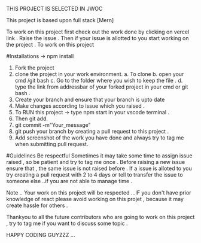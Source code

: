 THIS PROJECT IS SELECTED IN JWOC 



This project is based upon full stack [Mern]

To work on this project first check out the work done by clicking on vercel link .
Raise the issue . 
Then if your issue is allotted to you start working on the project .
To work on this project 

#Installations 
-> npm install

1. Fork the project
2. clone the project in your work environment.
   a. To clone
   b. open your cmd /git bash
   c. Go to the folder where you wish to keep the file .
   d. type the link from addressbar of your forked project in your cmd or git bash .
3. Create your branch and ensure that your branch is upto date 
4. Make changes according to issue which you raised .
5. To RUN this project -> type npm start in your vscode terminal .
6. Then git add.
7. git commit -m"Your_message"
8. git push your branch by creating a pull request to this project .
9. Add screenshot of the work you have done and always try to tag me when submitting pull request.


#Guidelines 
Be respectful 
Sometimes it may take some time to assign issue raised , so be patient and try to tag me once .
Before raising a new issue ensure that , the same issue is not raised before .
If a issue is alloted to you try creating a pull request with 2 to 4 days or tell to transfer the issue to someone else ..if you are not able to manage time .

Note .. Your work on this project will be respected ...IF you don't have prior knowledge of react please avoid working on this projet , because it may create hassle for others .

Thankyou to all the future contributors who are going to work on this project , try to tag me if you want to discuss some topic . 


 HAPPY CODING GUYZZZ ...
    
   
